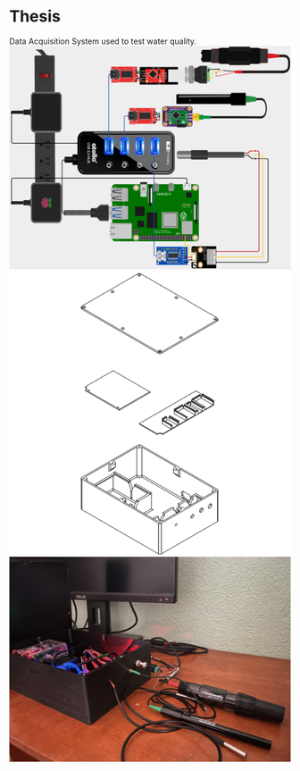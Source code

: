 # Thesis
Data Acquisition System used to test water quality.
![Data Acquisition System](Diagrams/DAQDiagram.png)
![Data Acquisition System](Diagrams/cad1.png)
![Data Acquisition System](Diagrams/DAQ_Side.jpg)
